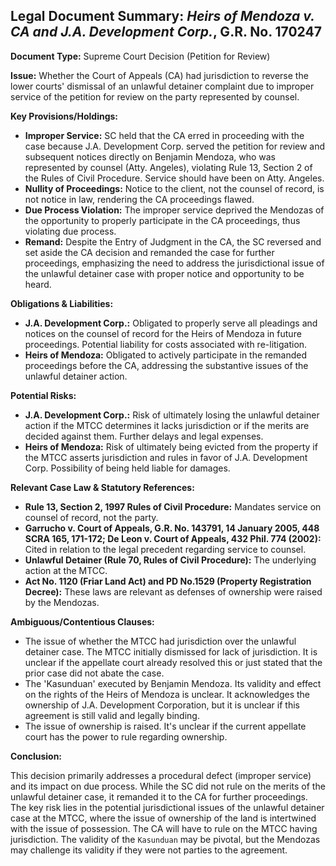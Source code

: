 ## Legal Document Summary: *Heirs of Mendoza v. CA and J.A. Development Corp.*, G.R. No. 170247

**Document Type:** Supreme Court Decision (Petition for Review)

**Issue:** Whether the Court of Appeals (CA) had jurisdiction to reverse the lower courts' dismissal of an unlawful detainer complaint due to improper service of the petition for review on the party represented by counsel.

**Key Provisions/Holdings:**

*   **Improper Service:** SC held that the CA erred in proceeding with the case because J.A. Development Corp. served the petition for review and subsequent notices directly on Benjamin Mendoza, who was represented by counsel (Atty. Angeles), violating Rule 13, Section 2 of the Rules of Civil Procedure. Service should have been on Atty. Angeles.
*   **Nullity of Proceedings:** Notice to the client, not the counsel of record, is not notice in law, rendering the CA proceedings flawed.
*   **Due Process Violation:** The improper service deprived the Mendozas of the opportunity to properly participate in the CA proceedings, thus violating due process.
*   **Remand:** Despite the Entry of Judgment in the CA, the SC reversed and set aside the CA decision and remanded the case for further proceedings, emphasizing the need to address the jurisdictional issue of the unlawful detainer case with proper notice and opportunity to be heard.

**Obligations & Liabilities:**

*   **J.A. Development Corp.:** Obligated to properly serve all pleadings and notices on the counsel of record for the Heirs of Mendoza in future proceedings. Potential liability for costs associated with re-litigation.
*   **Heirs of Mendoza:** Obligated to actively participate in the remanded proceedings before the CA, addressing the substantive issues of the unlawful detainer action.

**Potential Risks:**

*   **J.A. Development Corp.:** Risk of ultimately losing the unlawful detainer action if the MTCC determines it lacks jurisdiction or if the merits are decided against them. Further delays and legal expenses.
*   **Heirs of Mendoza:** Risk of ultimately being evicted from the property if the MTCC asserts jurisdiction and rules in favor of J.A. Development Corp. Possibility of being held liable for damages.

**Relevant Case Law & Statutory References:**

*   **Rule 13, Section 2, 1997 Rules of Civil Procedure:** Mandates service on counsel of record, not the party.
*   **Garrucho v. Court of Appeals, G.R. No. 143791, 14 January 2005, 448 SCRA 165, 171-172; De Leon v. Court of Appeals, 432 Phil. 774 (2002):** Cited in relation to the legal precedent regarding service to counsel.
*   **Unlawful Detainer (Rule 70, Rules of Civil Procedure):** The underlying action at the MTCC.
*   **Act No. 1120 (Friar Land Act) and PD No.1529 (Property Registration Decree):** These laws are relevant as defenses of ownership were raised by the Mendozas.

**Ambiguous/Contentious Clauses:**

*   The issue of whether the MTCC had jurisdiction over the unlawful detainer case. The MTCC initially dismissed for lack of jurisdiction. It is unclear if the appellate court already resolved this or just stated that the prior case did not abate the case.
*   The 'Kasunduan' executed by Benjamin Mendoza. Its validity and effect on the rights of the Heirs of Mendoza is unclear. It acknowledges the ownership of J.A. Development Corporation, but it is unclear if this agreement is still valid and legally binding.
*   The issue of ownership is raised. It's unclear if the current appellate court has the power to rule regarding ownership.

**Conclusion:**

This decision primarily addresses a procedural defect (improper service) and its impact on due process. While the SC did not rule on the merits of the unlawful detainer case, it remanded it to the CA for further proceedings. The key risk lies in the potential jurisdictional issues of the unlawful detainer case at the MTCC, where the issue of ownership of the land is intertwined with the issue of possession. The CA will have to rule on the MTCC having jurisdiction. The validity of the `Kasunduan` may be pivotal, but the Mendozas may challenge its validity if they were not parties to the agreement.
